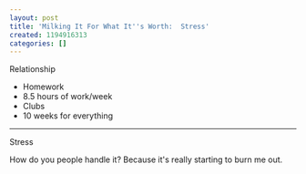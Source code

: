```yaml
---
layout: post
title: 'Milking It For What It''s Worth:  Stress'
created: 1194916313
categories: []
---
```

Relationship
+ Homework
+ 8.5 hours of work/week
+ Clubs
+ 10 weeks for everything
____________________________

Stress


How do you people handle it?  Because it's really starting to burn me out.
